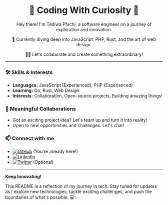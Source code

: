 <div align="center">
  <h1>🚀 Coding With Curiosity 🚀</h1>
  <p>Hey there! I'm Tadiwa Pfachi, a software engineer on a journey of exploration and innovation.</p>
  <p>🌱 Currently diving deep into JavaScript, PHP, Rust, and the art of web design.</p>
  <p>👨‍💻 Let's collaborate and create something extraordinary!</p>
</div>

---

### 🛠️ Skills & Interests
- **Languages:** JavaScript (Experienced), PHP (Experienced)
- **Learning:** Go, Rust, Web Design
- **Interests:** Collaboration, Open-source projects, Building amazing things!

### 💼 Meaningful Collaborations
- Got an exciting project idea? Let's team up and turn it into reality!
- Open to new opportunities and challenges. Let's chat!

### 📫 Connect with me
- [![GitHub](https://img.shields.io/badge/-GitHub-181717?style=flat-square&logo=github&logoColor=white)](https://github.com/onlypfachi) (You're already here!)
- [![LinkedIn](https://img.shields.io/badge/-LinkedIn-0A66C2?style=flat-square&logo=linkedin&logoColor=white)](https://www.linkedin.com/in/tadiwapfachi/)
- [![Twitter](https://img.shields.io/badge/-Twitter-1DA1F2?style=flat-square&logo=twitter&logoColor=white)](https://twitter.com/tadiwapfachi) (Optional)

---

**Keep Innovating!** 

This README is a reflection of my journey in tech. Stay tuned for updates as I explore new technologies, tackle exciting challenges, and push the boundaries of what's possible. 💻✨
